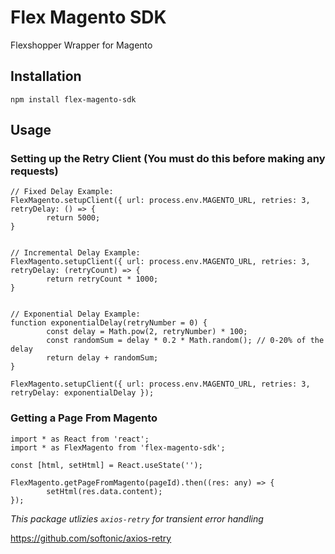 # Flex Magento SDK

Flexshopper Wrapper for Magento

## **Installation**

```
npm install flex-magento-sdk
```

## **Usage**

### Setting up the Retry Client (You must do this before making any requests)

```
// Fixed Delay Example:
FlexMagento.setupClient({ url: process.env.MAGENTO_URL, retries: 3, retryDelay: () => {
  		return 5000;
}


// Incremental Delay Example:
FlexMagento.setupClient({ url: process.env.MAGENTO_URL, retries: 3, retryDelay: (retryCount) => {
  		return retryCount * 1000;
}


// Exponential Delay Example:
function exponentialDelay(retryNumber = 0) {
        const delay = Math.pow(2, retryNumber) * 100;
        const randomSum = delay * 0.2 * Math.random(); // 0-20% of the delay
        return delay + randomSum;
}

FlexMagento.setupClient({ url: process.env.MAGENTO_URL, retries: 3, retryDelay: exponentialDelay });
```

### Getting a Page From Magento

```
import * as React from 'react';
import * as FlexMagento from 'flex-magento-sdk';

const [html, setHtml] = React.useState('');

FlexMagento.getPageFromMagento(pageId).then((res: any) => {
        setHtml(res.data.content);
});
```

_This package utlizies `axios-retry` for transient error handling_

https://github.com/softonic/axios-retry
